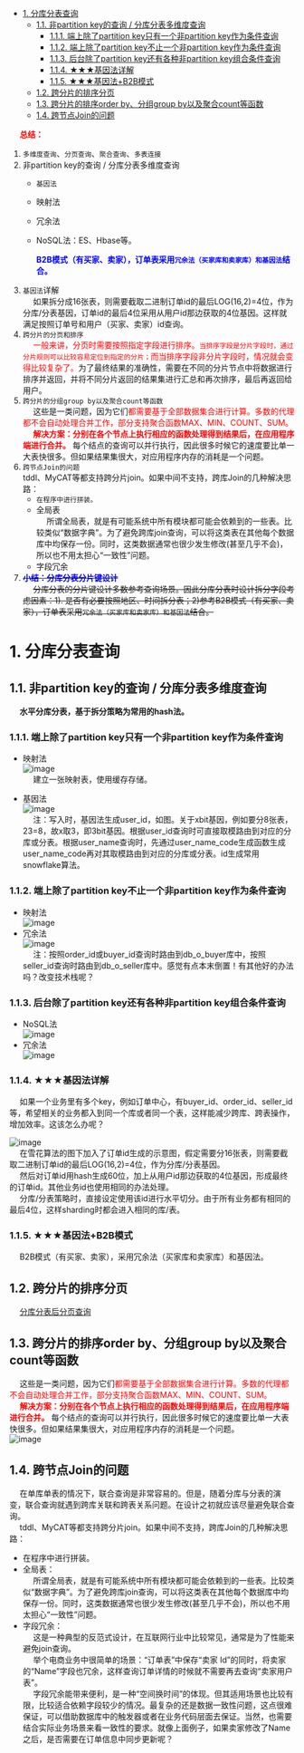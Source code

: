 
<!-- TOC -->

- [1. 分库分表查询](#1-分库分表查询)
    - [1.1. 非partition key的查询 / 分库分表多维度查询](#11-非partition-key的查询--分库分表多维度查询)
        - [1.1.1. 端上除了partition key只有一个非partition key作为条件查询](#111-端上除了partition-key只有一个非partition-key作为条件查询)
        - [1.1.2. 端上除了partition key不止一个非partition key作为条件查询](#112-端上除了partition-key不止一个非partition-key作为条件查询)
        - [1.1.3. 后台除了partition key还有各种非partition key组合条件查询](#113-后台除了partition-key还有各种非partition-key组合条件查询)
        - [1.1.4. ★★★基因法详解](#114-★★★基因法详解)
        - [1.1.5. ★★★基因法+B2B模式](#115-★★★基因法b2b模式)
    - [1.2. 跨分片的排序分页](#12-跨分片的排序分页)
    - [1.3. 跨分片的排序order by、分组group by以及聚合count等函数](#13-跨分片的排序order-by分组group-by以及聚合count等函数)
    - [1.4. 跨节点Join的问题](#14-跨节点join的问题)

<!-- /TOC -->


&emsp; **<font color = "red">总结：</font>**  
1. `多维度查询`、`分页查询`、`聚合查询`、`多表连接`  
2. 非partition key的查询 / 分库分表多维度查询  
	* `基因法`
	* 映射法
	* 冗余法
	* NoSQL法：ES、Hbase等。  
    
        **<font color = "blue">B2B模式（有买家、卖家），订单表采用`冗余法（买家库和卖家库）和基因法`结合。</font>**  
3. `基因法`详解  
&emsp; 如果拆分成16张表，则需要截取二进制订单id的最后LOG(16,2)=4位，作为分库/分表基因，订单id的最后4位采用从用户id那边获取的4位基因。这样就满足按照订单号和用户（买家、卖家）id查询。   
4. `跨分片的分页和排序`  
&emsp; <font color = "red">一般来讲，分页时需要按照指定字段进行排序。`当排序字段是分片字段时，通过分片规则可以比较容易定位到指定的分片；`而当排序字段非分片字段时，情况就会变得比较复杂了。</font>为了最终结果的准确性，需要在不同的分片节点中将数据进行排序并返回，并将不同分片返回的结果集进行汇总和再次排序，最后再返回给用户。  
5. `跨分片的分组group by以及聚合count等函数`  
&emsp; 这些是一类问题，因为它们<font color = "red">都需要基于全部数据集合进行计算。多数的代理都不会自动处理合并工作，部分支持聚合函数MAX、MIN、COUNT、SUM。</font>  
&emsp; **<font color = "red">解决方案：分别在各个节点上执行相应的函数处理得到结果后，在应用程序端进行合并。</font>** 每个结点的查询可以并行执行，因此很多时候它的速度要比单一大表快很多。但如果结果集很大，对应用程序内存的消耗是一个问题。  
6. `跨节点Join的问题`  
    tddl、MyCAT等都支持跨分片join。如果中间不支持，跨库Join的几种解决思路：  
	* `在程序中进行拼装。`  
	* 全局表  
    &emsp; 所谓全局表，就是有可能系统中所有模块都可能会依赖到的一些表。比较类似“数据字典”。为了避免跨库join查询，可以将这类表在其他每个数据库中均保存一份。同时，这类数据通常也很少发生修改(甚至几乎不会)，所以也不用太担心“一致性”问题。  
	* 字段冗余 
7. ~~**<font color = "blue">小结：分库分表分片键设计</font>**~~  
&emsp; ~~分库分表的分片键设计多数参考查询场景。因此分库分表时设计拆分字段考虑因素：1). 是否有必要按照地区、时间拆分表；2)参考B2B模式（有买家、卖家），订单表采用`冗余法（买家库和卖家库）和基因法`结合。~~  


# 1. 分库分表查询

## 1.1. 非partition key的查询 / 分库分表多维度查询  
<!-- 
https://blog.csdn.net/coolmsn8786/article/details/100377411

分库分表下非拆分键的查询方案
https://blog.csdn.net/sinat_29774479/article/details/107555322

* 记录两份数据，一份按照用户纬度分表，一份按照视频ID维度分表。按照订单使用者拆分为3个数据库，客户端、商家端、渠道端，目的是分散压力，提高吞吐量，互不影响  
* 以用户维度分库，在单个库里，以其他维度进行分区操作  
* 通过搜索引擎解决，但如果实时性要求很高，又得关系到实时搜索。

**<font color = "clime">1. 方案一：以第一维度进行拆分，第二维度拼接第一维度。2. 方案二：数据冗余。</font>**

&emsp; 以电商模型订单库为目标问题。  
1. 以用户id为分片键，订单号尾部拼接用户id后四位。根据后四位取模分片。  
2. 订单号维度查询，订单号后四位定位库。用户维度查询，支持分页。  
3. 如果涉及到其他维度，比如订单里面有商品，商家需要根据商品维度查询排序分页，可以双写一份商家备份库，因为商家查询频率不会和c端用户一样高，且对实时性要求️有容忍性，所以可以用biolog同步双写数据。  
4. 如果还有其他一些查询频率更低，且实时性无要求，也通过biolog同步一份数据到kudu数据仓库，利用大数据olap等技术做查询操作。  


-->
&emsp; **水平分库分表，基于拆分策略为常用的hash法。**  
### 1.1.1. 端上除了partition key只有一个非partition key作为条件查询  
* 映射法  
![image](http://182.92.69.8:8081/img/SQL/sql-19.png)  
&emsp; 建立一张映射表，使用缓存存储。  

* 基因法  
![image](http://182.92.69.8:8081/img/SQL/sql-20.png)  
&emsp; 注：写入时，基因法生成user_id，如图。关于xbit基因，例如要分8张表，23=8，故x取3，即3bit基因。根据user_id查询时可直接取模路由到对应的分库或分表。根据user_name查询时，先通过user_name_code生成函数生成user_name_code再对其取模路由到对应的分库或分表。id生成常用snowflake算法。  

### 1.1.2. 端上除了partition key不止一个非partition key作为条件查询 
* 映射法  
![image](http://182.92.69.8:8081/img/SQL/sql-21.png)  
* 冗余法    
![image](http://182.92.69.8:8081/img/SQL/sql-22.png)  
&emsp; 注：按照order_id或buyer_id查询时路由到db_o_buyer库中，按照seller_id查询时路由到db_o_seller库中。感觉有点本末倒置！有其他好的办法吗？改变技术栈呢？  

### 1.1.3. 后台除了partition key还有各种非partition key组合条件查询 
* NoSQL法  
![image](http://182.92.69.8:8081/img/SQL/sql-23.png)  
* 冗余法  
![image](http://182.92.69.8:8081/img/SQL/sql-24.png)  

### 1.1.4. ★★★基因法详解  
<!--
基因算法-分库分表的超级解决方案
https://blog.csdn.net/weixin_52346300/article/details/113104964
-->

&emsp; 如果一个业务里有多个key，例如订单中心，有buyer_id、order_id、seller_id等，希望相关的业务都入到同一个库或者同一个表，这样能减少跨库、跨表操作，增加效率。这该怎么办呢？  

![image](http://182.92.69.8:8081/img/SQL/sql-172.png)  
&emsp; 在雪花算法的图下加入了订单id生成的示意图，假定需要分16张表，则需要截取二进制订单id的最后LOG(16,2)=4位，作为分库/分表基因。  
&emsp; 然后对订单id用hash生成60位，加上从用户id那边获取的4位基因，形成最终的订单id。其他业务id也使用相同的办法处理。  
&emsp; 分库/分表策略时，直接设定使用该id进行水平切分。由于所有业务都有相同的最后4位，这样sharding时都会进入相同的库/表。  

### 1.1.5. ★★★基因法+B2B模式
<!-- 
https://www.cnblogs.com/heqiyoujing/p/11297432.html
-->
&emsp; B2B模式（有买家、卖家），采用冗余法（买家库和卖家库）和基因法。  


## 1.2. 跨分片的排序分页
&emsp; [分库分表后分页查询](/docs/SQL/subSelectLimit.md)  


## 1.3. 跨分片的排序order by、分组group by以及聚合count等函数  
&emsp; 这些是一类问题，因为它们<font color = "red">都需要基于全部数据集合进行计算。多数的代理都不会自动处理合并工作，部分支持聚合函数MAX、MIN、COUNT、SUM。</font>  
&emsp; **<font color = "red">解决方案：分别在各个节点上执行相应的函数处理得到结果后，在应用程序端进行合并。</font>** 每个结点的查询可以并行执行，因此很多时候它的速度要比单一大表快很多。但如果结果集很大，对应用程序内存的消耗是一个问题。  
![image](http://182.92.69.8:8081/img/SQL/sql-16.png)  



## 1.4. 跨节点Join的问题  
&emsp; 在单库单表的情况下，联合查询是非常容易的。但是，随着分库与分表的演变，联合查询就遇到跨库关联和跨表关系问题。在设计之初就应该尽量避免联合查询。  
&emsp; tddl、MyCAT等都支持跨分片join。如果中间不支持，跨库Join的几种解决思路：  

* 在程序中进行拼装。  
* 全局表：  
&emsp; 所谓全局表，就是有可能系统中所有模块都可能会依赖到的一些表。比较类似“数据字典”。为了避免跨库join查询，可以将这类表在其他每个数据库中均保存一份。同时，这类数据通常也很少发生修改(甚至几乎不会)，所以也不用太担心“一致性”问题。  
* 字段冗余：  
&emsp; 这是一种典型的反范式设计，在互联网行业中比较常见，通常是为了性能来避免join查询。  
&emsp; 举个电商业务中很简单的场景：“订单表”中保存“卖家 Id”的同时，将卖家的“Name”字段也冗余，这样查询订单详情的时候就不需要再去查询“卖家用户表”。  
&emsp; 字段冗余能带来便利，是一种“空间换时间”的体现。但其适用场景也比较有限，比较适合依赖字段较少的情况。最复杂的还是数据一致性问题，这点很难保证，可以借助数据库中的触发器或者在业务代码层面去保证。当然，也需要结合实际业务场景来看一致性的要求。就像上面例子，如果卖家修改了Name之后，是否需要在订单信息中同步更新呢？  
